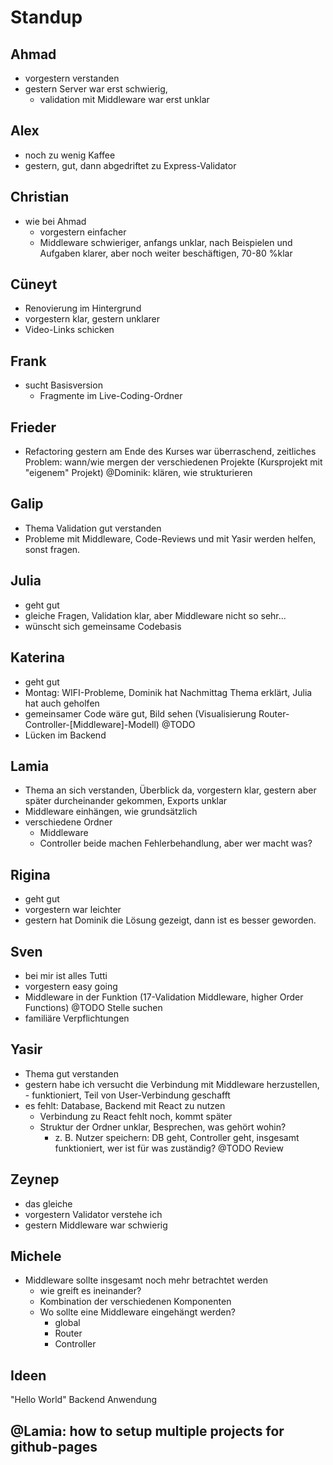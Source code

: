 # Standup

## Ahmad
- vorgestern verstanden
- gestern Server war erst schwierig, 
  - validation mit Middleware war erst unklar

## Alex
- noch zu wenig Kaffee
- gestern, gut, dann abgedriftet zu Express-Validator

## Christian
- wie bei Ahmad
  - vorgestern einfacher
  - Middleware schwieriger, anfangs unklar, nach Beispielen und Aufgaben klarer, aber noch weiter beschäftigen, 70-80 %klar

## Cüneyt
- Renovierung im Hintergrund
- vorgestern klar, gestern unklarer
- Video-Links schicken

## Frank
- sucht Basisversion
  - Fragmente im Live-Coding-Ordner

## Frieder
- Refactoring gestern am Ende des Kurses war überraschend,
  zeitliches Problem: wann/wie mergen der verschiedenen Projekte (Kursprojekt mit "eigenem" Projekt)
  @Dominik: klären, wie strukturieren

## Galip
- Thema Validation gut verstanden
- Probleme mit Middleware, Code-Reviews und mit Yasir werden helfen, sonst fragen.

## Julia
- geht gut
- gleiche Fragen, Validation klar, aber Middleware nicht so sehr...
- wünscht sich gemeinsame Codebasis

## Katerina
- geht gut
- Montag: WIFI-Probleme, Dominik hat Nachmittag Thema erklärt, Julia hat auch geholfen
- gemeinsamer Code wäre gut, Bild sehen (Visualisierung Router-Controller-[Middleware]-Modell) @TODO
- Lücken im Backend

## Lamia
- Thema an sich verstanden, Überblick da, vorgestern klar, gestern aber später durcheinander gekommen, Exports unklar
- Middleware einhängen, wie grundsätzlich
- verschiedene Ordner
  - Middleware
  - Controller
  beide machen Fehlerbehandlung, aber wer macht was?

## Rigina
- geht gut
- vorgestern war leichter
- gestern hat Dominik die Lösung gezeigt, dann ist es besser geworden.

## Sven
- bei mir ist alles Tutti
- vorgestern easy going
- Middleware in der Funktion (17-Validation Middleware, higher Order Functions) @TODO Stelle suchen
- familiäre Verpflichtungen

## Yasir
- Thema gut verstanden
- gestern habe ich versucht die Verbindung mit Middleware herzustellen, - funktioniert, Teil von User-Verbindung geschafft
- es fehlt: Database, Backend mit React zu nutzen
  - Verbindung zu React fehlt noch, kommt später
  - Struktur der Ordner unklar, Besprechen, was gehört wohin?
    - z. B. Nutzer speichern: DB geht, Controller geht, insgesamt funktioniert, wer ist für was zuständig? @TODO Review

## Zeynep
- das gleiche
- vorgestern Validator verstehe ich
- gestern Middleware war schwierig

## Michele
- Middleware sollte insgesamt noch mehr betrachtet werden
  - wie greift es ineinander?
  - Kombination der verschiedenen Komponenten
  - Wo sollte eine Middleware eingehängt werden?
    - global
	- Router
	- Controller

## Ideen
"Hello World" Backend Anwendung

## @Lamia: how to setup multiple projects for github-pages